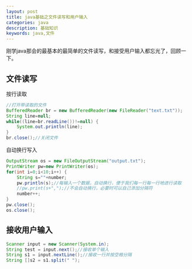 ```yaml
---
layout: post
title: java基础之文件读写和用户输入
categories: java
description: 基础知识
keywords: java,文件
---
```

刚学java那会的最基本的最简单的文件读写，和接受用户输入都忘光了，回顾一下。

## 文件读写

按行读取

``` java
//打开带读取的文件
BufferedReader br = new BufferedReader(new FileReader("text.txt"));
String line=null;
while((line=br.readLine())!=null) {
	System.out.println(line);
}
br.close();//关闭文件
```

自动换行写入

``` java
OutputStream os = new FileOutputStream("output.txt");
PrintWriter pw=new PrintWriter(os);
for(int i=0;i<10;i++) {
	String s=""+number;
	pw.println(s);//每输入一个数据，自动换行，便于我们每一行每一行地进行读取
	//pw.print(s+",");//不会自动换行，必要时可以自己添加分隔符
	number++;
}
pw.close();
os.close();
```

## 接收用户输入

``` java
Scanner input = new Scanner(System.in);
String test = input.next();//接收单个输入
String s1 = input.nextLine();//接收一行并按空格分隔
String []s2 = s1.split(" ");
```


